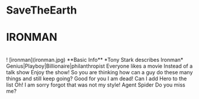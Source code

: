 # SaveTheEarth
<h1>IRONMAN</h1>
<br>
! [ironman](ironman.jpg)
**Basic Info**
*Tony Stark describes Ironman*
Genius|Playboy|Billionaire|philanthropist
Everyone likes a movie Instead of a talk show 
Enjoy the show!
<ahref="https://www.youtube.com/watch?v=dEk-M-dcwXo">
So you are thinking how can a guy do these many things and still keep going?
Good for you I am dead!
Can I add Hero to the list Oh! I am sorry forgot that was not my style!
Agent Spider Do you miss me?

